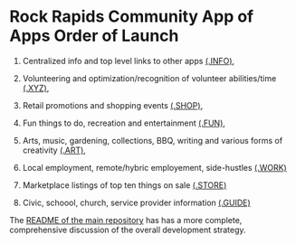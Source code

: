 # Rock Rapids Community App of Apps Order of Launch

1) Centralized info and top level links to other apps [(.INFO)](https://rockrapids.github.io/INFO),

2) Volunteering and optimization/recognition of volunteer abilities/time [(.XYZ)](https://rockrapids.github.io/XYZ),    

3) Retail promotions and shopping events [(.SHOP)](https://rockrapids.github.io/SHOP),

4) Fun things to do, recreation and entertainment [(.FUN)](https://rockrapids.github.io/FUN),

5) Arts, music, gardening, collections, BBQ, writing and various forms of creativity [(.ART)](https://rockrapids.github.io/ART),

6) Local employment, remote/hybric employement, side-hustles [(.WORK)](https://rockrapids.github.io/WORK)

7) Marketplace listings of top ten things on sale [(.STORE)](https://rockrapids.github.io/STORE) 

8) Civic, schoool, church, service provider information [(.GUIDE)](https://rockrapids.github.io/GUIDE)

The [README of the main repository](https://github.com/RockRapids/RockRapids.github.io/blob/main/README.md) has has a more complete, comprehensive discussion of the overall development strategy.
